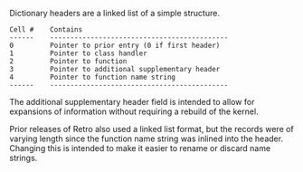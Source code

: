 Dictionary headers are a linked list of a simple structure.

    Cell #    Contains
    ------    --------------------------------------------
    0         Pointer to prior entry (0 if first header)
    1         Pointer to class handler
    2         Pointer to function
    3         Pointer to additional supplementary header
    4         Pointer to function name string
    ------    --------------------------------------------


The additional supplementary header field is intended to allow
for expansions of information without requiring a rebuild of
the kernel.

Prior releases of Retro also used a linked list format, but the
records were of varying length since the function name string
was inlined into the header. Changing this is intended to make
it easier to rename or discard name strings.

